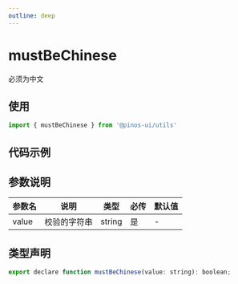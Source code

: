 ```yaml
---
outline: deep
---
```


# mustBeChinese

必须为中文

## 使用

```js
import { mustBeChinese } from '@pinos-ui/utils'
```

## 代码示例

<demo src="./demos/must-be-chinese.vue" ></demo>


## 参数说明

| 参数名    | 说明   | 类型   | 必传   | 默认值  |
| ---- | ---- | ------ |  ------- |  ------- |
| value | 校验的字符串 |  string |  是 |  -  |


## 类型声明

```js
export declare function mustBeChinese(value: string): boolean;
```
